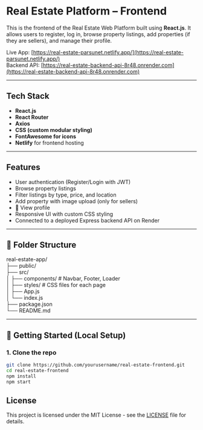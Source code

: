 # Real Estate Platform – Frontend

This is the frontend of the Real Estate Web Platform built using **React.js**. It allows users to register, log in, browse property listings, add properties (if they are sellers), and manage their profile.

Live App: [https://real-estate-parsunet.netlify.app/](https://real-estate-parsunet.netlify.app/)  
Backend API: [https://real-estate-backend-api-8r48.onrender.com](https://real-estate-backend-api-8r48.onrender.com)

---

##  Tech Stack

- **React.js**
- **React Router**
- **Axios**
- **CSS (custom modular styling)**
- **FontAwesome for icons**
- **Netlify** for frontend hosting

---

##  Features

-  User authentication (Register/Login with JWT)
-  Browse property listings
-  Filter listings by type, price, and location
-  Add property with image upload (only for sellers)
- 🙋 View profile
-  Responsive UI with custom CSS styling
-  Connected to a deployed Express backend API on Render

---

## 📁 Folder Structure

real-estate-app/<br>
├── public/<br>
├── src/<br>
│ ├── components/ # Navbar, Footer, Loader<br>
│ ├── styles/ # CSS files for each page<br>
│ ├── App.js<br>
│ └── index.js<br>
├── package.json<br>
└── README.md

---

## 🚀 Getting Started (Local Setup)

### 1. Clone the repo

```bash
git clone https://github.com/yourusername/real-estate-frontend.git
cd real-estate-frontend
npm install
npm start 
```

## License

This project is licensed under the MIT License - see the [LICENSE](LICENSE) file for details.
